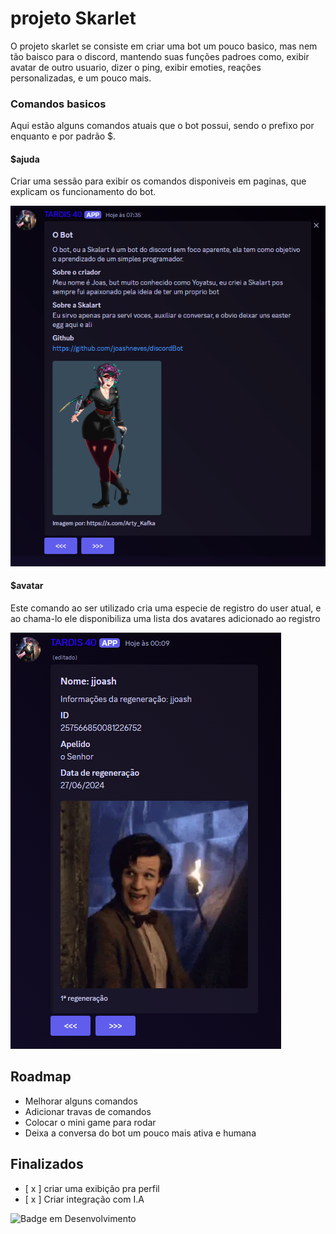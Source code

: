
# projeto Skarlet

O projeto skarlet se consiste em criar uma bot um pouco basico, mas nem tão baisco para o discord, mantendo suas funções padroes como, exibir avatar de outro usuario, dizer o ping, exibir emoties, reações personalizadas, e um pouco mais.

### Comandos basicos
Aqui estão alguns comandos atuais que o bot possui, sendo o prefixo por enquanto e por padrão $.
#### $ajuda
Criar uma sessão para exibir os comandos disponiveis em paginas, que explicam os funcionamento do bot.

![imagem_info](img/imagem_avatar_readme.PNG)

#### $avatar
Este comando ao ser utilizado cria uma especie de registro do user atual, e ao chama-lo ele disponibiliza uma lista dos avatares adicionado ao registro

![imagem_avatar](img/avatar_readme_test.PNG)

## Roadmap

- Melhorar alguns comandos
- Adicionar travas de comandos
- Colocar o mini game para rodar
- Deixa a conversa do bot um pouco mais ativa e humana

## Finalizados
- [ x ] criar uma exibição pra perfil
- [ x ] Criar integração com I.A


![Badge em Desenvolvimento](http://img.shields.io/static/v1?label=STATUS&message=EM%20DESENVOLVIMENTO&color=GREEN&style=for-the-badge)


